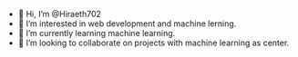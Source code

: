 - 👋 Hi, I’m @Hiraeth702
- 👀 I’m interested in web development and machine lerning.
- 🌱 I’m currently learning machine learning.
- 💞️ I’m looking to collaborate on projects with machine learning as center.

<!---
Hiraeth702/Hiraeth702 is a ✨ special ✨ repository because its `README.md` (this file) appears on your GitHub profile.
You can click the Preview link to take a look at your changes.
--->
